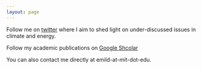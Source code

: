 ```yaml
---
layout: page
---
```


Follow me on [twitter](https://twitter.com/EmilDimanchev) where I aim to shed light on under-discussed issues in climate and energy.

Follow my academic publications on [Google Shcolar](https://scholar.google.com/citations?user=sYlOL18AAAAJ&hl=en)

You can also contact me directly at emild-at-mit-dot-edu.
